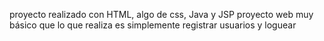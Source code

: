 
proyecto realizado con HTML, algo de css, Java y JSP
proyecto web muy básico que lo que realiza es simplemente
registrar usuarios y loguear
